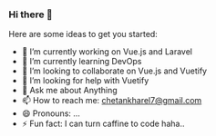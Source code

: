 ### Hi there 👋

Here are some ideas to get you started:

- 🔭 I’m currently working on Vue.js and Laravel
- 🌱 I’m currently learning DevOps
- 👯 I’m looking to collaborate on Vue.js and Vuetify
- 🤔 I’m looking for help with Vuetify
- 💬 Ask me about Anything
- 📫 How to reach me: chetankharel7@gmail.com
- 😄 Pronouns: ...
- ⚡ Fun fact: I can turn caffine to code haha..

